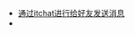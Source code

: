 - [通过itchat进行给好友发送消息](https://blog.csdn.net/idealcitier/article/details/78503743)
- [](https://juejin.im/post/5cbc2b266fb9a0689b6ee360)